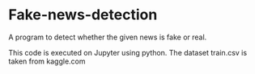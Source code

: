 # Fake-news-detection
A program to detect whether the given news is fake or real.

This code is executed on Jupyter using python.
The dataset train.csv is taken from kaggle.com
